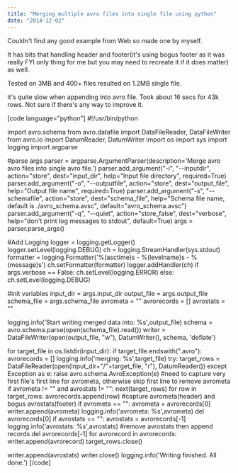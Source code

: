 ```yaml
---
title: "Merging multiple avro files into single file using python"
date: "2014-12-02"
---
```


Couldn't find any good example from Web so made one by myself.

It has bits that handling header and footer(it's using bogus footer as it was really FYI only thing for me but you may need to recreate it if it does matter) as well.

Tested on 3MB and 400+ files resulted on 1.2MB single file.

it's quite slow when appending into avro file. Took about 16 secs for 43k rows. Not sure if there's any way to improve it.

\[code language="python"\] #!/usr/bin/python

import avro.schema from avro.datafile import DataFileReader, DataFileWriter from avro.io import DatumReader, DatumWriter import os import sys import logging import argparse

#parse args parser = argparse.ArgumentParser(description='Merge avro avro files into single avro file.') parser.add\_argument("-i", "--inputdir", action="store", dest="input\_dir", help="Input file directory", required=True) parser.add\_argument("-o", "--outputfile", action="store", dest="output\_file", help="Output file name", required=True) parser.add\_argument("-s", "--schemafile", action="store", dest="schema\_file", help="Schema file name, default is ./avro\_schema.avsc", default="avro\_schema.avsc") parser.add\_argument("-q", "--quiet", action="store\_false", dest="verbose", help="don't print log messages to stdout", default=True) args = parser.parse\_args()

#Add Logging logger = logging.getLogger() logger.setLevel(logging.DEBUG) ch = logging.StreamHandler(sys.stdout) formatter = logging.Formatter('%(asctime)s - %(levelname)s - %(message)s') ch.setFormatter(formatter) logger.addHandler(ch) if args.verbose == False: ch.setLevel(logging.ERROR) else: ch.setLevel(logging.DEBUG)

#init variables input\_dir = args.input\_dir output\_file = args.output\_file schema\_file = args.schema\_file avrometa = "" avrorecords = \[\] avrostats = ""

logging.info('Start writing merged data into: %s',output\_file) schema = avro.schema.parse(open(schema\_file).read()) writer = DataFileWriter(open(output\_file, "w"), DatumWriter(), schema, 'deflate')

for target\_file in os.listdir(input\_dir): if target\_file.endswith(".avro"): avrorecords = \[\] logging.info('merging: %s',target\_file) try: target\_rows = DataFileReader(open(input\_dir+"/"+target\_file, "r"), DatumReader()) except Exception as e: raise avro.schema.AvroException(e) #need to capture very first file's first line for avrometa, otherwise skip first line to remove avrometa if avrometa != "" and avrostats != "": next(target\_rows) for row in target\_rows: avrorecords.append(row) #capture avrometa(header) and bogus avrostats(footer) if avrometa == "": avrometa = avrorecords\[0\] writer.append(avrometa) logging.info('avrometa: %s',avrometa) del avrorecords\[0\] if avrostats == "": avrostats = avrorecords\[-1\] logging.info('avrostats: %s',avrostats) #remove avrostats then append records del avrorecords\[-1\] for avrorecord in avrorecords: writer.append(avrorecord) target\_rows.close()

writer.append(avrostats) writer.close() logging.info('Writing finished. All done.') \[/code\]
